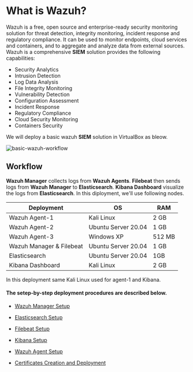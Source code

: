 # What is Wazuh?
Wazuh is a free, open source and enterprise-ready security monitoring solution for threat detection, integrity monitoring, incident response and regulatory compliance. It can be used to monitor endpoints, cloud services and containers, and to aggregate and analyze data from external sources. Wazuh is a comprehensive **SIEM** solution provides the following capabilities:
* Security Analytics
* Intrusion Detection
* Log Data Analysis
* File Integrity Monitoring
* Vulnerability Detection
* Configuration Assessment
* Incident Response
* Regulatory Compliance
* Cloud Security Monitoring
* Containers Security

We will deploy a basic wazuh **SIEM** solution in VirtualBox as bleow.

![basic-wazuh-workflow](https://user-images.githubusercontent.com/79780921/129677319-ea0f0cd4-cfb9-4c57-a7a8-59c78fdf2a9d.png)


## Workflow
**Wazuh Manager** collects logs from **Wazuh Agents**. **Filebeat** then sends logs from **Wazuh Manager** to **Elasticsearch**. **Kibana Dashboard** visualize the logs from **Elasticsearch**. In this diployment, we'll use following nodes.

| Deployment | OS | RAM |
|------------ | ------------- | ----- |
|Wazuh Agent-1 | Kali Linux | 2 GB |
|Wazuh Agent-2 | Ubuntu Server 20.04 | 1 GB|
|Wazuh Agent-3 | Windows XP | 512 MB|
|Wazuh Manager & Filebeat | Ubuntu Server 20.04 | 1 GB|
|Elasticsearch | Ubuntu Server 20.04 | 1GB|
|Kibana Dashboard | Kali Linux | 2 GB|

In this deployment same Kali Linux used for agent-1 and Kibana.

#### The setep-by-step deployment procedures are described below.
- [Wazuh Manager Setup](https://https://github.com/mriazx/wazuh-setup/tree/main/wazuh-manager-setup)

- [Elasticsearch Setup](https://github.com/mriazx/wazuh-setup/tee/main/elasticsearch-setup)

- [Filebeat Setup](https://github.com/mriazx/wazuh-setup/tee/main/filebeat-setup)

- [Kibana Setup](https://github.com/mriazx/wazuh-setup/tee/main/kibana-setup)

- [Wazuh Agent Setup](https://github.com/mriazx/wazuh-setup/tee/main/wazuh-agent-setup)

- [Certificates Creation and Deployment](https://github.com/mriazx/wazuh-setup/tee/main/certificates-creation-and-deployment)
